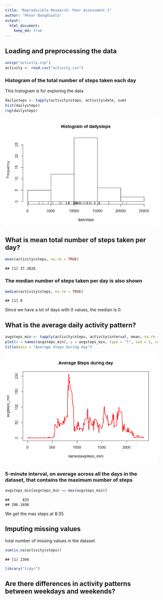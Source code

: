 ```yaml
---
title: "Reproducible Research: Peer Assessment 1"
author: "Peter Bangdiwala"
output: 
  html_document:
    keep_md: true
---
```


## Loading and preprocessing the data

```r
unzip("activity.zip")
activity <- read.csv("activity.csv")
```

### Histogram of the total number of steps taken each day
This histogram is for exploring the data

```r
dailysteps <- tapply(activity$steps, activity$date, sum)
hist(dailysteps)
rug(dailysteps)
```

![](PA1_template_files/figure-html/unnamed-chunk-2-1.png)<!-- -->

## What is mean total number of steps taken per day?

```r
mean(activity$steps, na.rm = TRUE)
```

```
## [1] 37.3826
```

### The median number of steps taken per day is also shown

```r
median(activity$steps, na.rm = TRUE)
```

```
## [1] 0
```
Since we have a lot of days with 0 values, the median is 0.

## What is the average daily activity pattern?

```r
avgsteps_min <- tapply(activity$steps, activity$interval, mean, na.rm = TRUE)
plot(x = names(avgsteps_min), y = avgsteps_min, type = "l", lwd = 2, cex = 2, col= "red")
title(main = "Average Steps during day")
```

![](PA1_template_files/figure-html/unnamed-chunk-5-1.png)<!-- -->

### 5-minute interval, on average across all the days in the dataset, that contains the maximum number of steps

```r
avgsteps_min[avgsteps_min == max(avgsteps_min)]
```

```
##      835 
## 206.1698
```

We get the max steps at 8:35

## Imputing missing values

total number of missing values in the dataset 

```r
sum(is.na(activity$steps))
```

```
## [1] 2304
```

```r
library("tidyr")
```



## Are there differences in activity patterns between weekdays and weekends?
